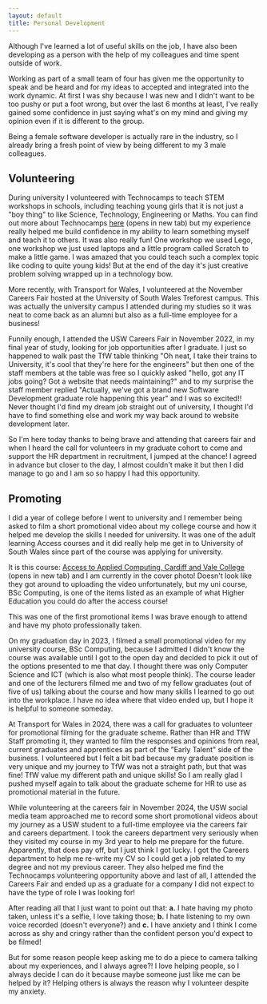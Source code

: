 ```yaml
---
layout: default
title: Personal Development
---
```


Although I've learned a lot of useful skills on the job, I have also been developing as a person with the help of my colleagues and time spent outside of work.

Working as part of a small team of four has given me the opportunity to speak and be heard and for my ideas to accepted and integrated into the work dynamic.  At first I was shy because I was new and I didn't want to be too pushy or put a foot wrong, but over the last 6 months at least, I've really gained some confidence in just saying what's on my mind and giving my opinion even if it is different to the group.

Being a female software developer is actually rare in the industry, so I already bring a fresh point of view by being different to my 3 male colleagues.  

## Volunteering

During university I volunteered with Technocamps to teach STEM workshops in schools, including teaching young girls that it is not just a "boy thing" to like Science, Technology, Engineering or Maths.  You can find out more about Technocamps <a href="https://www.technocamps.com/en/about-technocamps/" target="_blank">here</a> (opens in new tab) but my experience really helped me build confidence in my ability to learn something myself and teach it to others.  It was also really fun! One workshop we used Lego, one workshop we just used laptops and a little program called Scratch to make a little game.  I was amazed that you could teach such a complex topic like coding to quite young kids! But at the end of the day it's just creative problem solving wrapped up in a technology bow.

More recently, with Transport for Wales, I volunteered at the November Careers Fair hosted at the University of South Wales Treforest campus.  This was actually the university campus I attended during my studies so it was neat to come back as an alumni but also as a full-time employee for a business!

Funnily enough, I attended the USW Careers Fair in November 2022, in my final year of study, looking for job opportunities after I graduate.  I just so happened to walk past the TfW table thinking "Oh neat, I take their trains to University, it's cool that they're here for the engineers" but then one of the staff members at the table was free so I quickly asked "hello, got any IT jobs going? Got a website that needs maintaining?" and to my surprise the staff member replied "Actually, we've got a brand new Software Development graduate role happening this year" and I was so excited!!  Never thought I'd find my dream job straight out of university, I thought I'd have to find something else and work my way back around to website development later.

So I'm here today thanks to being brave and attending that careers fair and when I heard the call for volunteers in my graduate cohort to come and support the HR department in recruitment, I jumped at the chance!  I agreed in advance but closer to the day, I almost couldn't make it but then I did manage to go and I am so so happy I had this opportunity.

## Promoting

I did a year of college before I went to university and I remember being asked to film a short promotional video about my college course and how it helped me develop the skills I needed for university.  It was one of the adult learning Access courses and it did really help me get in to University of South Wales since part of the course was applying for university.

It is this course: <a href="https://cavc.ac.uk/en/courses/access/access-to-digital-technology?occurrence=170056" target="_blank">Access to Applied Computing, Cardiff and Vale College</a> (opens in new tab) and I am currently in the cover photo!  Doesn't look like they got around to uploading the video unfortunately, but my uni course, BSc Computing, is one of the items listed as an example of what Higher Education you could do after the access course!

This was one of the first promotional items I was brave enough to attend and have my photo professionally taken.

On my graduation day in 2023, I filmed a small promotional video for my university course, BSc Computing, because I admitted I didn't know the course was available until I got to the open day and decided to pick it out of the options presented to me that day.  I thought there was only Computer Science and ICT (which is also what most people think).
The course leader and one of the lecturers filmed me and two of my fellow graduates (out of five of us) talking about the course and how many skills I learned to go out into the workplace.  I have no idea where that video ended up, but I hope it is helpful to someone someday.

At Transport for Wales in 2024, there was a call for graduates to volunteer for promotional filming for the graduate scheme.  Rather than HR and TfW Staff promoting it, they wanted to film the responses and opinions from real, current graduates and apprentices as part of the "Early Talent" side of the business.  I volunteered but I felt a bit bad because my graduate position is very unique and my journey to TfW was not a straight path, but that was fine! TfW value my different path and unique skills!  So I am really glad I pushed myself again to talk about the graduate scheme for HR to use as promotional material in the future.

While volunteering at the careers fair in November 2024, the USW social media team approached me to record some short promotional videos about my journey as a USW student to a full-time employee via the careers fair and careers department.  I took the careers department very seriously when they visited my course in my 3rd year to help me prepare for the future.  Apparently, that does pay off, but I just think I got lucky.  I got the Careers department to help me re-write my CV so I could get a job related to my degree and not my previous career.  They also helped me find the Technocamps volunteering opportunity above and last of all, I attended the Careers Fair and ended up as a graduate for a company I did not expect to have the type of role I was looking for!

After reading all that I just want to point out that: **a.** I hate having my photo taken, unless it's a selfie, I love taking those; **b.** I hate listening to my own voice recorded (doesn't everyone?) and **c.** I have anxiety and I think I come across as shy and cringy rather than the confident person you'd expect to be filmed!

But for some reason people keep asking me to do a piece to camera talking about my experiences, and I always agree?! I love helping people, so I always decide I can do it because maybe someone just like me can be helped by it?  Helping others is always the reason why I volunteer despite my anxiety.

